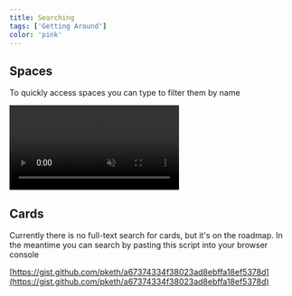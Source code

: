 ```yaml
---
title: Searching
tags: ['Getting Around']
color: 'pink'
---
```


## Spaces

To quickly access spaces you can type to filter them by name

<video class="narrow" autoplay loop muted playsinline>
  <source src="https://kinopio-updates.us-east-1.linodeobjects.com/type-to-filter-spaces.mp4">
</video>


## Cards

Currently there is no full-text search for cards, but it's on the roadmap. In the meantime you can search by pasting this script into your browser console

[https://gist.github.com/pketh/a67374334f38023ad8ebffa18ef5378d](https://gist.github.com/pketh/a67374334f38023ad8ebffa18ef5378d)
